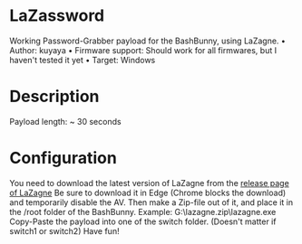 # LaZassword
Working Password-Grabber payload for the BashBunny, using LaZagne.
• Author: kuyaya
• Firmware support: Should work for all firmwares, but I haven't tested it yet
• Target: Windows

# Description
Payload length: ~ 30 seconds

# Configuration
You need to download the latest version of LaZagne from the [release page of LaZagne](https://github.com/AlessandroZ/LaZagne/releases)
Be sure to download it in Edge (Chrome blocks the download) and temporarily disable the AV. Then make a Zip-file out of it, and place it in the /root folder of the BashBunny. Example: G:\lazagne.zip\lazagne.exe
Copy-Paste the payload into one of the switch folder. (Doesn't matter if switch1 or switch2)
Have fun!
